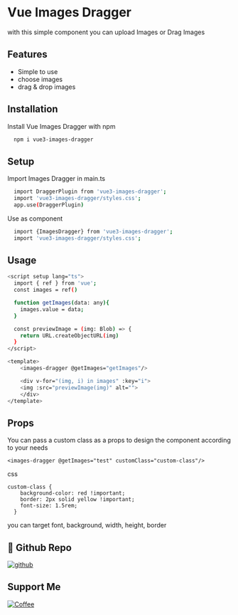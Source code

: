 
# Vue Images Dragger

with this simple component you can upload Images or Drag Images


## Features

- Simple to use
- choose images
- drag & drop images


## Installation

Install Vue Images Dragger with npm

```bash
  npm i vue3-images-dragger
```
    
## Setup

Import Images Dragger in main.ts

```bash
  import DraggerPlugin from 'vue3-images-dragger';
  import 'vue3-images-dragger/styles.css';
  app.use(DraggerPlugin)
```

Use as component

```bash
  import {ImagesDragger} from 'vue3-images-dragger';
  import 'vue3-images-dragger/styles.css';
```

##  Usage
```bash
<script setup lang="ts">
  import { ref } from 'vue';
  const images = ref()

  function getImages(data: any){
    images.value = data;
  }

  const previewImage = (img: Blob) => {
    return URL.createObjectURL(img)
  }
</script>

<template>
    <images-dragger @getImages="getImages"/>

    <div v-for="(img, i) in images" :key="i">
    <img :src="previewImage(img)" alt="">
    </div>
</template>

```

## Props

You can pass a custom class as a props to design the component according to your needs

```
<images-dragger @getImages="test" customClass="custom-class"/>
```

css 

```
custom-class {
    background-color: red !important;
    border: 2px solid yellow !important;
    font-size: 1.5rem;
  }
```

you can target font, background, width, height, border 

## 🔗 Github Repo
[![github](https://img.shields.io/badge/github-000000?style=for-the-badge&logo=github&logoColor=white)](https://github.com/hbilal9/vue3-images-drager)


## Support Me

[![Coffee](https://img.shields.io/badge/Coffee-Buy%20me%20a%20coffee-yellow)](https://www.buymeacoffee.com/hbilal)
